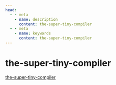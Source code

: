 ```yaml
---
head:
  - - meta
    - name: description
      content: the-super-tiny-compiler
  - - meta
    - name: keywords
      content: the-super-tiny-compiler
---
```


# the-super-tiny-compiler

[the-super-tiny-compiler](https://github.com/jamiebuilds/the-super-tiny-compiler)
